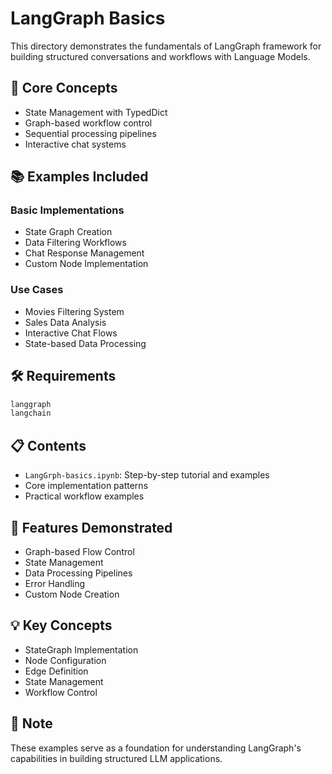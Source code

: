 # LangGraph Basics

This directory demonstrates the fundamentals of LangGraph framework for building structured conversations and workflows with Language Models.

## 🔄 Core Concepts
- State Management with TypedDict
- Graph-based workflow control
- Sequential processing pipelines
- Interactive chat systems

## 📚 Examples Included
### Basic Implementations
- State Graph Creation
- Data Filtering Workflows
- Chat Response Management
- Custom Node Implementation

### Use Cases
- Movies Filtering System
- Sales Data Analysis
- Interactive Chat Flows
- State-based Data Processing

## 🛠️ Requirements
```bash
langgraph
langchain
```

## 📋 Contents
- `LangGrph-basics.ipynb`: Step-by-step tutorial and examples
- Core implementation patterns
- Practical workflow examples

## 🎯 Features Demonstrated
- Graph-based Flow Control
- State Management
- Data Processing Pipelines
- Error Handling
- Custom Node Creation

## 💡 Key Concepts
- StateGraph Implementation
- Node Configuration
- Edge Definition
- State Management
- Workflow Control

## 📝 Note
These examples serve as a foundation for understanding LangGraph's capabilities in building structured LLM applications.
